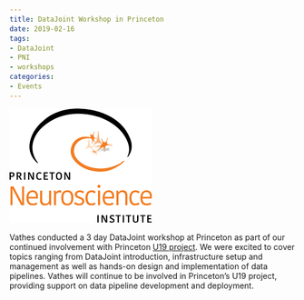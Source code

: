 ```yaml
---
title: DataJoint Workshop in Princeton
date: 2019-02-16
tags:
- DataJoint
- PNI
- workshops
categories: 
- Events
---
```

![](../static/posts/DataJoint-Workshop-in-Princeton/PNI%20logo.png "PNI Logo")

Vathes conducted a 3 day DataJoint workshop at Princeton as part of our continued involvement with Princeton [U19 project](/post/Princeton-Neuroscience-Institute-Partners-with-Vathes-to-Support-the-Adoption-of-DataJoint). We were excited to cover topics ranging from DataJoint introduction, infrastructure setup and management as well as hands-on design and implementation of data pipelines. Vathes will continue to be involved in Princeton’s U19 project, providing support on data pipeline development and deployment.
